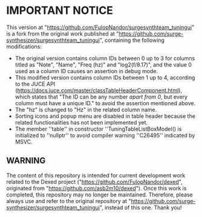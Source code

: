 # IMPORTANT NOTICE

This version at "https://github.com/FulopNandor/surgesynthteam_tuningui" is a fork 
from the original work published at "https://github.com/surge-synthesizer/surgesynthteam_tuningui", 
containing the following modifications:
- The original version contains column IDs between 0 up to 3 for columns
titled as "Note", "Name", "Freq (hz)" and "log2(f/8.17)", and the value 0
used as a column ID causes an assertion in debug mode.
- This modified version contains column IDs between 1 up to 4, according to
the JUCE API (https://docs.juce.com/master/classTableHeaderComponent.html), which
states that "The ID can be any number _apart from 0_, but every column must have a unique ID."
to avoid the assertion mentioned above. 
- The "hz" is changed to "Hz" in the related column name.
- Sorting icons and popup menu are disabled in table header because the related functionalities has not been implemented yet.
- The member ''table'' in constructor ''TuningTableListBoxModel() is initialized to ''nullptr'' to avoid compiler warning ''C26495'' indicated by MSVC.

## WARNING

The content of this repository is intended for current development work related to the Dexed project ("https://github.com/FulopNandor/dexed", originated from "https://github.com/asb2m10/dexed"). Once this work is completed, this repository may no longer be maintained. Therefore, please always use and refer to the original repository at "https://github.com/surge-synthesizer/surgesynthteam_tuningui", instead of this one. Thank you!